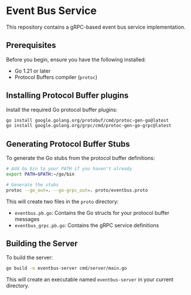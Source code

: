 # Event Bus Service

This repository contains a gRPC-based event bus service implementation.

## Prerequisites

Before you begin, ensure you have the following installed:
- Go 1.21 or later
- Protocol Buffers compiler (`protoc`)

## Installing Protocol Buffer plugins

Install the required Go protocol buffer plugins:

```bash
go install google.golang.org/protobuf/cmd/protoc-gen-go@latest
go install google.golang.org/grpc/cmd/protoc-gen-go-grpc@latest
```

## Generating Protocol Buffer Stubs

To generate the Go stubs from the protocol buffer definitions:

```bash
# Add Go bin to your PATH if you haven't already
export PATH=$PATH:~/go/bin

# Generate the stubs
protoc --go_out=. --go-grpc_out=. proto/eventbus.proto
```

This will create two files in the `proto` directory:
- `eventbus.pb.go`: Contains the Go structs for your protocol buffer messages
- `eventbus_grpc.pb.go`: Contains the gRPC service definitions

## Building the Server

To build the server:

```bash
go build -o eventbus-server cmd/server/main.go
```

This will create an executable named `eventbus-server` in your current directory.
